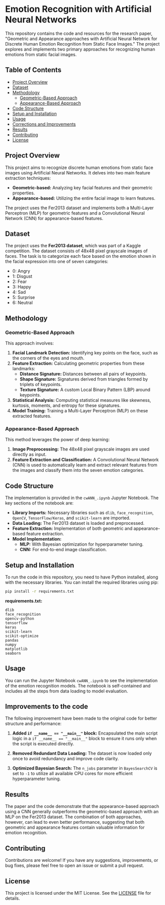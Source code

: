 # Emotion Recognition with Artificial Neural Networks

This repository contains the code and resources for the research paper, "Geometric and Appearance approaches with Artificial Neural Network for Discrete Human Emotion Recognition from Static Face Images." The project explores and implements two primary approaches for recognizing human emotions from static facial images.

## Table of Contents
- [Project Overview](#project-overview)
- [Dataset](#dataset)
- [Methodology](#methodology)
  - [Geometric-Based Approach](#geometric-based-approach)
  - [Appearance-Based Approach](#appearance-based-approach)
- [Code Structure](#code-structure)
- [Setup and Installation](#setup-and-installation)
- [Usage](#usage)
- [Corrections and Improvements](#corrections-and-improvements)
- [Results](#results)
- [Contributing](#contributing)
- [License](#license)

## Project Overview

This project aims to recognize discrete human emotions from static face images using Artificial Neural Networks. It delves into two main feature extraction techniques:
- **Geometric-based:** Analyzing key facial features and their geometric properties.
- **Appearance-based:** Utilizing the entire facial image to learn features.

The project uses the Fer2013 dataset and implements both a Multi-Layer Perceptron (MLP) for geometric features and a Convolutional Neural Network (CNN) for appearance-based features.

## Dataset

The project uses the **Fer2013 dataset**, which was part of a Kaggle competition. The dataset consists of 48x48 pixel grayscale images of faces. The task is to categorize each face based on the emotion shown in the facial expression into one of seven categories:
- 0: Angry
- 1: Disgust
- 2: Fear
- 3: Happy
- 4: Sad
- 5: Surprise
- 6: Neutral

## Methodology

### Geometric-Based Approach

This approach involves:
1.  **Facial Landmark Detection:** Identifying key points on the face, such as the corners of the eyes and mouth.
2.  **Feature Extraction:** Calculating geometric properties from these landmarks:
    - **Distance Signature:** Distances between all pairs of keypoints.
    - **Shape Signature:** Signatures derived from triangles formed by triplets of keypoints.
    - **Texture Signature:** A custom Local Binary Pattern (LBP) around keypoints.
3.  **Statistical Analysis:** Computing statistical measures like skewness, kurtosis, moments, and entropy for these signatures.
4.  **Model Training:** Training a Multi-Layer Perceptron (MLP) on these extracted features.

### Appearance-Based Approach

This method leverages the power of deep learning:
1.  **Image Preprocessing:** The 48x48 pixel grayscale images are used directly as input.
2.  **Feature Extraction and Classification:** A Convolutional Neural Network (CNN) is used to automatically learn and extract relevant features from the images and classify them into the seven emotion categories.

## Code Structure

The implementation is provided in the `cwANN_.ipynb` Jupyter Notebook. The key sections of the notebook are:
- **Library Imports:** Necessary libraries such as `dlib`, `face_recognition`, `OpenCV`, `TensorFlow/Keras`, and `scikit-learn` are imported.
- **Data Loading:** The Fer2013 dataset is loaded and preprocessed.
- **Feature Extraction:** Implementation of both geometric and appearance-based feature extraction.
- **Model Implementation:**
  - **MLP:** With Bayesian optimization for hyperparameter tuning.
  - **CNN:** For end-to-end image classification.

## Setup and Installation

To run the code in this repository, you need to have Python installed, along with the necessary libraries. You can install the required libraries using pip:

```bash
pip install -r requirements.txt
```

**requirements.txt:**
```
dlib
face_recognition
opencv-python
tensorflow
keras
scikit-learn
scikit-optimize
pandas
numpy
matplotlib
seaborn
```

## Usage

You can run the Jupyter Notebook `cwANN_.ipynb` to see the implementation of the emotion recognition models. The notebook is self-contained and includes all the steps from data loading to model evaluation.

## Improvements to the code

The following improvement have been made to the original code for better structure and performance:

1.  **Added `if __name__ == "__main__"` block:** Encapsulated the main script logic in a `if __name__ == "__main__"` block to ensure it runs only when the script is executed directly.

2.  **Removed Redundant Data Loading:** The dataset is now loaded only once to avoid redundancy and improve code clarity.

3.  **Optimized Bayesian Search:** The `n_jobs` parameter in `BayesSearchCV` is set to `-1` to utilize all available CPU cores for more efficient hyperparameter tuning.

## Results

The paper and the code demonstrate that the appearance-based approach using a CNN generally outperforms the geometric-based approach with an MLP on the Fer2013 dataset. The combination of both approaches, however, can lead to even better performance, suggesting that both geometric and appearance features contain valuable information for emotion recognition.

## Contributing

Contributions are welcome! If you have any suggestions, improvements, or bug fixes, please feel free to open an issue or submit a pull request.

## License

This project is licensed under the MIT License. See the [LICENSE](LICENSE) file for details.
